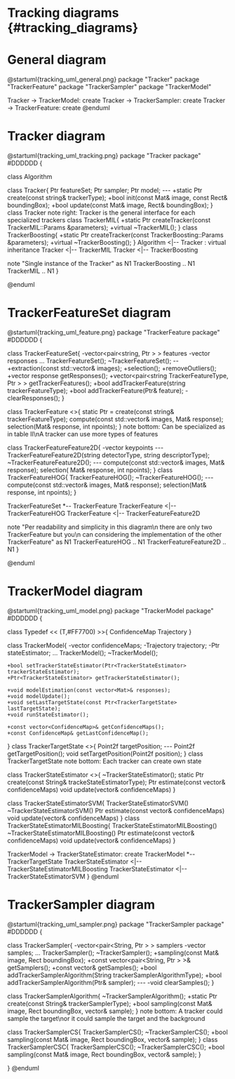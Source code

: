 Tracking diagrams {#tracking_diagrams}
=================

General diagram
===============

@startuml{tracking_uml_general.png}
  package "Tracker"
  package "TrackerFeature"
  package "TrackerSampler"
  package "TrackerModel"

  Tracker -> TrackerModel: create
  Tracker -> TrackerSampler: create
  Tracker -> TrackerFeature: create
@enduml

Tracker diagram
===============

@startuml{tracking_uml_tracking.png}
  package "Tracker package" #DDDDDD {


  class Algorithm

  class Tracker{
    Ptr<TrackerFeatureSet> featureSet;
    Ptr<TrackerSampler> sampler;
    Ptr<TrackerModel> model;
    ---
    +static Ptr<Tracker> create(const string& trackerType);
    +bool init(const Mat& image, const Rect& boundingBox);
    +bool update(const Mat& image, Rect& boundingBox);
  }
  class Tracker
  note right: Tracker is the general interface for each specialized trackers
  class TrackerMIL{
    +static Ptr<TrackerMIL> createTracker(const TrackerMIL::Params &parameters);
      +virtual ~TrackerMIL();
  }
  class TrackerBoosting{
    +static Ptr<TrackerBoosting> createTracker(const TrackerBoosting::Params &parameters);
      +virtual ~TrackerBoosting();
  }
  Algorithm <|-- Tracker : virtual inheritance
  Tracker <|-- TrackerMIL
  Tracker <|-- TrackerBoosting

  note "Single instance of the Tracker" as N1
  TrackerBoosting .. N1
  TrackerMIL .. N1
  }

@enduml

TrackerFeatureSet diagram
=========================

@startuml{tracking_uml_feature.png}
  package "TrackerFeature package" #DDDDDD {

  class TrackerFeatureSet{
    -vector<pair<string, Ptr<TrackerFeature> > > features
    -vector<Mat> responses
    ...
    TrackerFeatureSet();
    ~TrackerFeatureSet();
    --
    +extraction(const std::vector<Mat>& images);
    +selection();
    +removeOutliers();
    +vector<Mat> response getResponses();
    +vector<pair<string TrackerFeatureType, Ptr<TrackerFeature> > > getTrackerFeatures();
    +bool addTrackerFeature(string trackerFeatureType);
    +bool addTrackerFeature(Ptr<TrackerFeature>& feature);
    -clearResponses();
  }

  class TrackerFeature <<virtual>>{
    static Ptr<TrackerFeature> = create(const string& trackerFeatureType);
    compute(const std::vector<Mat>& images, Mat& response);
    selection(Mat& response, int npoints);
  }
  note bottom: Can be specialized as in table II\nA tracker can use more types of features

  class TrackerFeatureFeature2D{
    -vector<Keypoints> keypoints
    ---
    TrackerFeatureFeature2D(string detectorType, string descriptorType);
    ~TrackerFeatureFeature2D();
    ---
    compute(const std::vector<Mat>& images, Mat& response);
    selection( Mat& response, int npoints);
  }
  class TrackerFeatureHOG{
    TrackerFeatureHOG();
    ~TrackerFeatureHOG();
    ---
    compute(const std::vector<Mat>& images, Mat& response);
    selection(Mat& response, int npoints);
  }

  TrackerFeatureSet *-- TrackerFeature
  TrackerFeature <|-- TrackerFeatureHOG
  TrackerFeature <|-- TrackerFeatureFeature2D


  note "Per readability and simplicity in this diagram\n there are only two TrackerFeature but you\n can considering the implementation of the other TrackerFeature" as N1
  TrackerFeatureHOG .. N1
  TrackerFeatureFeature2D .. N1
  }

@enduml


TrackerModel diagram
====================

@startuml{tracking_uml_model.png}
  package "TrackerModel package" #DDDDDD {

  class Typedef << (T,#FF7700) >>{
    ConfidenceMap
    Trajectory
  }

  class TrackerModel{
    -vector<ConfidenceMap> confidenceMaps;
    -Trajectory trajectory;
    -Ptr<TrackerStateEstimator> stateEstimator;
    ...
    TrackerModel();
    ~TrackerModel();

    +bool setTrackerStateEstimator(Ptr<TrackerStateEstimator> trackerStateEstimator);
    +Ptr<TrackerStateEstimator> getTrackerStateEstimator();

    +void modelEstimation(const vector<Mat>& responses);
    +void modelUpdate();
    +void setLastTargetState(const Ptr<TrackerTargetState> lastTargetState);
    +void runStateEstimator();

    +const vector<ConfidenceMap>& getConfidenceMaps();
    +const ConfidenceMap& getLastConfidenceMap();
  }
  class TrackerTargetState <<virtual>>{
    Point2f targetPosition;
    ---
    Point2f getTargetPosition();
    void setTargetPosition(Point2f position);
  }
  class TrackerTargetState
  note bottom: Each tracker can create own state

  class TrackerStateEstimator <<virtual>>{
    ~TrackerStateEstimator();
    static Ptr<TrackerStateEstimator> create(const String& trackeStateEstimatorType);
    Ptr<TrackerTargetState> estimate(const vector<ConfidenceMap>& confidenceMaps)
    void update(vector<ConfidenceMap>& confidenceMaps)
  }

  class TrackerStateEstimatorSVM{
    TrackerStateEstimatorSVM()
    ~TrackerStateEstimatorSVM()
    Ptr<TrackerTargetState> estimate(const vector<ConfidenceMap>& confidenceMaps)
    void update(vector<ConfidenceMap>& confidenceMaps)
  }
  class TrackerStateEstimatorMILBoosting{
    TrackerStateEstimatorMILBoosting()
    ~TrackerStateEstimatorMILBoosting()
    Ptr<TrackerTargetState> estimate(const vector<ConfidenceMap>& confidenceMaps)
    void update(vector<ConfidenceMap>& confidenceMaps)
  }

  TrackerModel -> TrackerStateEstimator: create
  TrackerModel *-- TrackerTargetState
  TrackerStateEstimator <|-- TrackerStateEstimatorMILBoosting
  TrackerStateEstimator <|-- TrackerStateEstimatorSVM
  }
@enduml

TrackerSampler diagram
======================

@startuml{tracking_uml_sampler.png}
  package "TrackerSampler package" #DDDDDD {

  class TrackerSampler{
    -vector<pair<String, Ptr<TrackerSamplerAlgorithm> > > samplers
    -vector<Mat> samples;
    ...
    TrackerSampler();
    ~TrackerSampler();
    +sampling(const Mat& image, Rect boundingBox);
    +const vector<pair<String, Ptr<TrackerSamplerAlgorithm> > >& getSamplers();
    +const vector<Mat>& getSamples();
    +bool addTrackerSamplerAlgorithm(String trackerSamplerAlgorithmType);
    +bool addTrackerSamplerAlgorithm(Ptr<TrackerSamplerAlgorithm>& sampler);
    ---
    -void clearSamples();
  }

  class TrackerSamplerAlgorithm{
    ~TrackerSamplerAlgorithm();
    +static Ptr<TrackerSamplerAlgorithm> create(const String& trackerSamplerType);
    +bool sampling(const Mat& image, Rect boundingBox, vector<Mat>& sample);
  }
  note bottom: A tracker could sample the target\nor it could sample the target and the background


  class TrackerSamplerCS{
    TrackerSamplerCS();
    ~TrackerSamplerCS();
    +bool sampling(const Mat& image, Rect boundingBox, vector<Mat>& sample);
  }
  class TrackerSamplerCSC{
    TrackerSamplerCSC();
    ~TrackerSamplerCSC();
    +bool sampling(const Mat& image, Rect boundingBox, vector<Mat>& sample);
  }


  }
@enduml
